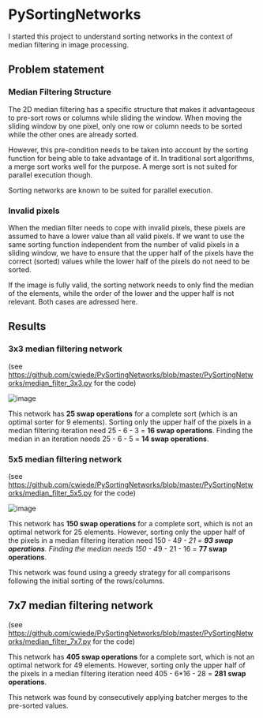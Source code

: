 # PySortingNetworks

I started this project to understand sorting networks in the context of median filtering in image processing.

## Problem statement

### Median Filtering Structure

The 2D median filtering has a specific structure that makes it advantageous to pre-sort rows or columns while
sliding the window. When moving the sliding window by one pixel, only one row or column needs to be sorted
while the other ones are already sorted.

However, this pre-condition needs to be taken into account by the sorting function for being able to take 
advantage of it. In traditional sort algorithms, a merge sort works well for the purpose. A merge sort is
not suited for parallel execution though.

Sorting networks are known to be suited for parallel execution.

### Invalid pixels

When the median filter needs to cope with invalid pixels, these pixels are assumed to have a lower value than
all valid pixels. If we want to use the same sorting function independent from the number of valid pixels in 
a sliding window, we have to ensure that the upper half of the pixels have the correct (sorted) values while
the lower half of the pixels do not need to be sorted.

If the image is fully valid, the sorting network needs to only find the median of the elements, while the order
of the lower and the upper half is not relevant. Both cases are adressed here.

## Results

### 3x3 median filtering network

(see https://github.com/cwiede/PySortingNetworks/blob/master/PySortingNetworks/median_filter_3x3.py for the code)

![image](https://user-images.githubusercontent.com/62332054/195197502-d5d9a71a-ad83-4165-b7ae-bf48493a5c53.png)

This network has **25 swap operations** for a complete sort (which is an optimal sorter for 9 elements). Sorting only the upper half 
of the pixels in a median filtering iteration need 25 - 6 - 3 = **16 swap operations**. Finding the median in an
iteration needs 25 - 6 - 5 = **14 swap operations**.

### 5x5 median filtering network

(see https://github.com/cwiede/PySortingNetworks/blob/master/PySortingNetworks/median_filter_5x5.py for the code)

![image](https://user-images.githubusercontent.com/62332054/195198336-ca0fd1c1-d610-487a-a0dc-ff56608723a1.png)

This network has **150 swap operations** for a complete sort, which is not an optimal network for 25 elements. However, 
sorting only the upper half of the pixels in a median filtering iteration need 150 - 4*9 - 21 = **93 swap operations**.
Finding the median needs 150 - 4*9 - 21 - 16 = **77 swap operations**.

This network was found using a greedy strategy for all comparisons following the initial sorting of the rows/columns.

## 7x7 median filtering network

(see https://github.com/cwiede/PySortingNetworks/blob/master/PySortingNetworks/median_filter_7x7.py for the code)

This network has **405 swap operations** for a complete sort, which is not an optimal network for 49 elements. However, 
sorting only the upper half of the pixels in a median filtering iteration need 405 - 6*16 - 28 = **281 swap operations**.

This network was found by consecutively applying batcher merges to the pre-sorted values. 

